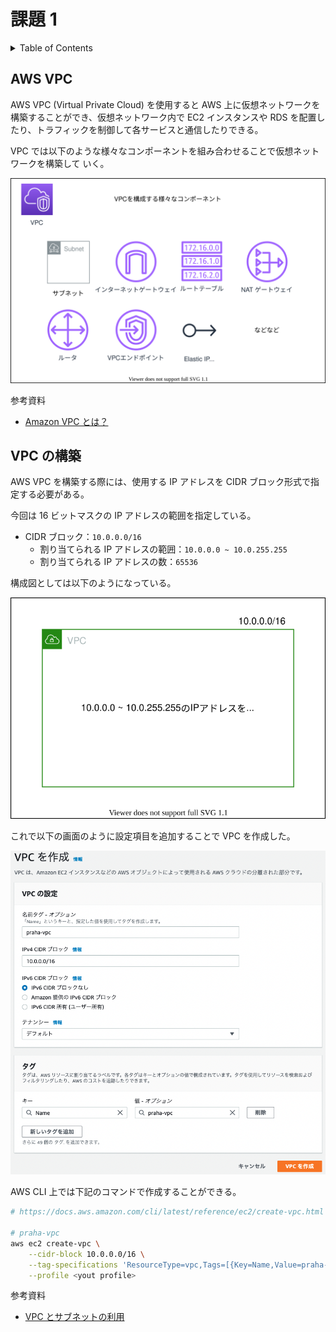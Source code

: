 # 課題 1

<!-- START doctoc generated TOC please keep comment here to allow auto update -->
<!-- DON'T EDIT THIS SECTION, INSTEAD RE-RUN doctoc TO UPDATE -->
<details>
<summary>Table of Contents</summary>

- [AWS VPC](#aws-vpc)
- [VPC の構築](#vpc-%E3%81%AE%E6%A7%8B%E7%AF%89)

</details>
<!-- END doctoc generated TOC please keep comment here to allow auto update -->

## AWS VPC

AWS VPC (Virtual Private Cloud) を使用すると AWS 上に仮想ネットワークを構築することができ、仮想ネットワーク内で EC2 インスタンスや RDS を配置したり、トラフィックを制御して各サービスと通信したりできる。

VPC では以下のような様々なコンポーネントを組み合わせることで仮想ネットワークを構築して
いく。

![](assets/vpc_component.drawio.svg)

参考資料

- [Amazon VPC とは？](https://docs.aws.amazon.com/ja_jp/vpc/latest/userguide/what-is-amazon-vpc.html)

## VPC の構築

AWS VPC を構築する際には、使用する IP アドレスを CIDR ブロック形式で指定する必要がある。

今回は 16 ビットマスクの IP アドレスの範囲を指定している。

- CIDR ブロック：`10.0.0.0/16`
  - 割り当てられる IP アドレスの範囲：`10.0.0.0 ~ 10.0.255.255`
  - 割り当てられる IP アドレスの数：`65536`

構成図としては以下のようになっている。

![](assets/design_vpc.drawio.svg)

これで以下の画面のように設定項目を追加することで VPC を作成した。

![](assets/vpc_result.png)

AWS CLI 上では下記のコマンドで作成することができる。

```bash
# https://docs.aws.amazon.com/cli/latest/reference/ec2/create-vpc.html

# praha-vpc
aws ec2 create-vpc \
    --cidr-block 10.0.0.0/16 \
    --tag-specifications 'ResourceType=vpc,Tags=[{Key=Name,Value=praha-vpc}]' \
    --profile <yout profile>
```

参考資料

- [VPC とサブネットの利用](https://docs.aws.amazon.com/ja_jp/vpc/latest/userguide/working-with-vpcs.html)

